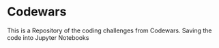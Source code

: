 # Codewars
This is a Repository of the coding challenges from Codewars. Saving the code into Jupyter Notebooks
